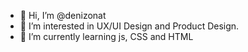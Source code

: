 - 👋 Hi, I’m @denizonat
- 👀 I’m interested in UX/UI Design and Product Design. 
- 🌱 I’m currently learning js, CSS and HTML

<!---
denizonat/denizonat is a ✨ special ✨ repository because its `README.md` (this file) appears on your GitHub profile.
You can click the Preview link to take a look at your changes.
--->
